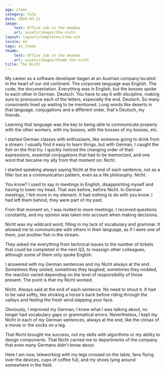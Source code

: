 ```yaml
---
age: items
category: Tale
date: 2024-07-21
image:
    text: Office job in the meadow
    url: assets/images/the-nicht
layout: layouts/templates/item.njk
locale: en
tags: en_items
thumb:
    text: Office job in the meadow
    url: assets/images/thumb-the-nicht
title: The Nicht
---
```


My career as a software developer began at an Austrian company located in the heart of our old continent. The corporate language was English. The code, the documentation. Everything was in English, but the bosses spoke to each other in German. Deutsch. You have to say it with discipline, making sure to pronounce each of the letters, especially the end. Deutsch. So many consonants lined up waiting to be mentioned. Long words like deserts in that language, conjugations and a different order, that's Deutsch, my friends.

Learning that language was the key to being able to communicate properly with the other workers, with my bosses, with the bosses of my bosses, etc.

I started German classes with enthusiasm, like someone going to drink from a stream. I usually find it easy to learn things, but with German, I caught the fish on the first try. I quickly noticed the changing order of their expressions, essential conjugations that had to be memorized, and one word that became my ally from that moment on: Nicht.

I started speaking always saying Nicht at the end of each sentence, not as a filler but as a communication pattern, even as a life philosophy. Nicht.

You know? I used to say in meetings in English, disappointing myself and having to lower my head. That was before, before Nicht. In German meetings, I felt more in my element. It had nothing to do with you know. I had left them behind, they were part of my past.

From that moment on, I was invited to more meetings. I received questions constantly, and my opinion was taken into account when making decisions.

Nicht was my wildcard word, filling in my lack of vocabulary and grammar. It allowed me to communicate with others in their language, as if I were one of them, just another fish in the stream.

They asked me everything from technical issues to the number of tickets that could be completed in the next Q3, to reassign other colleagues, although some of them only spoke English.

I answered with my German sentences and my Nicht always at the end. Sometimes they smiled, sometimes they laughed, sometimes they nodded, the reaction varied depending on the level of responsibility of those present. The point is that my Nicht worked.

Nicht. Always said at the end of each sentence. No need to shout it. It had to be said softly, like stroking a horse's back before riding through the valleys and feeling the fresh wind slapping your face.

Obviously, I improved my German; I knew what I was talking about, no longer had vocabulary gaps or grammatical errors. Nevertheless, I kept my Nicht in each of my German sentences, always at the end, like the climax of a movie or the socks on a leg.

That Nicht brought me success, not my skills with algorithms or my ability to design components. That Nicht carried me to departments of the company that even many Germans didn't know about.

Here I am now, teleworking with my legs crossed on the table, fans flying over the devices, cups of coffee full, and my shoes lying around somewhere in the field.



